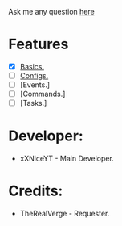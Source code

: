 Ask me any question [here](https://github.com/xXNiceAssasinl0/Learn.Coding/issues)

# Features

- [x] [Basics.](https://github.com/xXNiceAssasinl0/Learn.Coding)
- [ ] [Configs.](https://github.com/xXNiceAssasinl0/Learn.Coding/tree/Config)
- [ ] [Events.]
- [ ] [Commands.]
- [ ] [Tasks.]
 
 # Developer:
 
 * xXNiceYT - Main Developer.

 # Credits:
 
 * TheRealVerge - Requester.
